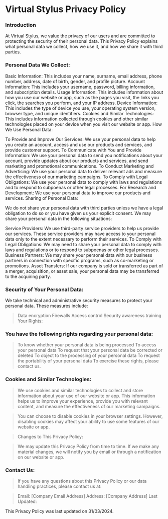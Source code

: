 # Virtual Stylus Privacy Policy
### Introduction

At Virtual Stylus, we value the privacy of our users and are committed to protecting the security of their personal data. This Privacy Policy explains what personal data we collect, how we use it, and how we share it with third parties.

### Personal Data We Collect:

Basic Information: This includes your name, surname, email address, phone number, address, date of birth, gender, and profile picture.
Account Information: This includes your username, password, billing information, and subscription details.
Usage Information: This includes information about how you use our website or app, such as the pages you visit, the links you click, the searches you perform, and your IP address.
Device Information: This includes the type of device you use, your operating system version, browser type, and unique identifiers.
Cookies and Similar Technologies: This includes information collected through cookies and other similar technologies placed on your device when you visit our website or app.
How We Use Personal Data:

To Provide and Improve Our Services: We use your personal data to help you create an account, access and use our products and services, and provide customer support.
To Communicate with You and Provide Information: We use your personal data to send you notifications about your account, provide updates about our products and services, and send marketing and promotional communications.
To Conduct Marketing and Advertising: We use your personal data to deliver relevant ads and measure the effectiveness of our marketing campaigns.
To Comply with Legal Obligations: We use your personal data to comply with laws and regulations and to respond to subpoenas or other legal processes.
For Research and Development: We use your personal data to improve our products and services.
Sharing of Personal Data:

We do not share your personal data with third parties unless we have a legal obligation to do so or you have given us your explicit consent. We may share your personal data in the following situations:

Service Providers: We use third-party service providers to help us provide our services. These service providers may have access to your personal data only to the extent necessary to perform their services.
To Comply with Legal Obligations: We may need to share your personal data to comply with laws and regulations or to respond to subpoenas or other legal processes.
Business Partners: We may share your personal data with our business partners in connection with specific programs, such as co-marketing or promotions.
Asset Transfers: If our company is sold or transferred as part of a merger, acquisition, or asset sale, your personal data may be transferred to the acquiring party.

### Security of Your Personal Data:

We take technical and administrative security measures to protect your personal data. These measures include:

> Data encryption
> Firewalls
> Access control
> Security awareness training
> Your Rights:

### You have the following rights regarding your personal data:

> To know whether your personal data is being processed
> To access your personal data
> To request that your personal data be corrected or deleted
> To object to the processing of your personal data
> To request the portability of your personal data
> To exercise these rights, please contact us.

### Cookies and Similar Technologies:

> We use cookies and similar technologies to collect and store information about your use of our website or app. This information helps us to improve your experience, provide you with relevant content, and measure the effectiveness of our marketing campaigns.

> You can choose to disable cookies in your browser settings. However, disabling cookies may affect your ability to use some features of our website or app.

> Changes to This Privacy Policy:

> We may update this Privacy Policy from time to time. If we make any material changes, we will notify you by email or through a notification on our website or app.

### Contact Us:

> If you have any questions about this Privacy Policy or our data handling practices, please contact us at:

> Email: [Company Email Address]
> Address: [Company Address]
> Last Updated:

This Privacy Policy was last updated on 31/03/2024.

